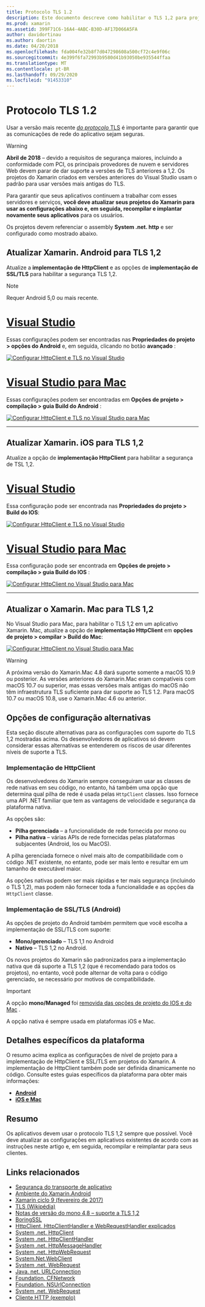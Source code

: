 ```yaml
---
title: Protocolo TLS 1.2
description: Este documento descreve como habilitar o TLS 1,2 para projetos Xamarin. iOS, Xamarin. Android e Xamarin. Mac. Ele demonstra como fazer isso no Visual Studio 2019 e Visual Studio para Mac.
ms.prod: xamarin
ms.assetid: 399F71C6-16A4-4ABC-B30D-AF17D066A5FA
author: davidortinau
ms.author: daortin
ms.date: 04/20/2018
ms.openlocfilehash: fda004fe32b8f7d047298608a500cf72c4e9f06c
ms.sourcegitcommit: 4e399f6fa72993b9580d41b93050be935544ffaa
ms.translationtype: MT
ms.contentlocale: pt-BR
ms.lasthandoff: 09/29/2020
ms.locfileid: "91453310"
---
```

# <a name="transport-layer-security-tls-12"></a>Protocolo TLS 1.2

Usar a versão mais recente [ _do protocolo_ TLS](https://en.wikipedia.org/wiki/Transport_Layer_Security) é importante para garantir que as comunicações de rede do aplicativo sejam seguras.

> [!WARNING]
> **Abril de 2018** – devido a requisitos de segurança maiores, incluindo a conformidade com PCI, os principais provedores de nuvem e servidores Web devem parar de dar suporte a versões de TLS anteriores a 1,2. Os projetos do Xamarin criados em versões anteriores do Visual Studio usam o padrão para usar versões mais antigas do TLS.
>
> Para garantir que seus aplicativos continuem a trabalhar com esses servidores e serviços, **você deve atualizar seus projetos do Xamarin para usar as configurações abaixo e, em seguida, recompilar e implantar novamente seus aplicativos** para os usuários.

Os projetos devem referenciar o assembly **System .net. http** e ser configurado como mostrado abaixo.

## <a name="update-xamarinandroid-to-tls-12"></a>Atualizar Xamarin. Android para TLS 1,2

Atualize a **implementação de HttpClient** e as opções de **implementação de SSL/TLS** para habilitar a segurança TLS 1,2.

> [!NOTE]
> Requer Android 5,0 ou mais recente.

# <a name="visual-studio"></a>[Visual Studio](#tab/windows)

Essas configurações podem ser encontradas nas **Propriedades do projeto > opções do Android** e, em seguida, clicando no botão **avançado** :

[![Configurar HttpClient e TLS no Visual Studio](transport-layer-security-images/android-win-sml.png)](transport-layer-security-images/android-win.png#lightbox)

# <a name="visual-studio-for-mac"></a>[Visual Studio para Mac](#tab/macos)

Essas configurações podem ser encontradas em **Opções de projeto > compilação > guia Build do Android** :

[![Configurar HttpClient e TLS no Visual Studio para Mac](transport-layer-security-images/android-mac-sml.png)](transport-layer-security-images/android-mac.png#lightbox)

-----

## <a name="update-xamarinios-to-tls-12"></a>Atualizar Xamarin. iOS para TLS 1,2

Atualize a opção de **implementação HttpClient** para habilitar a segurança de TSL 1,2.

# <a name="visual-studio"></a>[Visual Studio](#tab/windows)

Essa configuração pode ser encontrada nas **Propriedades do projeto > Build do IOS**:

[![Configurar HttpClient e TLS no Visual Studio](transport-layer-security-images/ios-win-sml.png)](transport-layer-security-images/ios-win.png#lightbox)

# <a name="visual-studio-for-mac"></a>[Visual Studio para Mac](#tab/macos)

Essa configuração pode ser encontrada em **Opções de projeto > compilação > guia Build do IOS** :

[![Configurar HttpClient no Visual Studio para Mac](transport-layer-security-images/ios-mac-sml.png)](transport-layer-security-images/ios-mac.png#lightbox)

-----

## <a name="update-xamarinmac-to-tls-12"></a>Atualizar o Xamarin. Mac para TLS 1,2

No Visual Studio para Mac, para habilitar o TLS 1,2 em um aplicativo Xamarin. Mac, atualize a opção de **implementação HttpClient** em **opções de projeto > compilar > Build do Mac**:

[![Configurar HttpClient no Visual Studio para Mac](transport-layer-security-images/macos-mac-sml.png)](transport-layer-security-images/macos-mac.png#lightbox)

> [!WARNING]
> A próxima versão do Xamarin.Mac 4.8 dará suporte somente a macOS 10.9 ou posterior.
> As versões anteriores do Xamarin.Mac eram compatíveis com macOS 10.7 ou superior, mas essas versões mais antigas do macOS não têm infraestrutura TLS suficiente para dar suporte ao TLS 1.2. Para macOS 10.7 ou macOS 10.8, use o Xamarin.Mac 4.6 ou anterior.

## <a name="alternative-configuration-options"></a>Opções de configuração alternativas

Esta seção discute alternativas para as configurações com suporte do TLS 1,2 mostradas acima.
Os desenvolvedores de aplicativos só devem considerar essas alternativas se entenderem os riscos de usar diferentes níveis de suporte a TLS.

### <a name="httpclient-implementation"></a>Implementação de HttpClient

Os desenvolvedores do Xamarin sempre conseguiram usar as classes de rede nativas em seu código, no entanto, há também uma opção que determina qual pilha de rede é usada pelas `HttpClient` classes. Isso fornece uma API .NET familiar que tem as vantagens de velocidade e segurança da plataforma nativa.

As opções são:

- **Pilha gerenciada** – a funcionalidade de rede fornecida por mono ou
- **Pilha nativa** – várias APIs de rede fornecidas pelas plataformas subjacentes (Android, Ios ou MacOS).

A pilha gerenciada fornece o nível mais alto de compatibilidade com o código .NET existente, no entanto, pode ser mais lento e resultar em um tamanho de executável maior.

As opções nativas podem ser mais rápidas e ter mais segurança (incluindo o TLS 1,2), mas podem não fornecer toda a funcionalidade e as opções da `HttpClient` classe.

### <a name="ssltls-implementation-android"></a>Implementação de SSL/TLS (Android)

As opções de projeto do Android também permitem que você escolha a implementação de SSL/TLS com suporte:

- **Mono/gerenciado** – TLS 1,1 no Android
- **Nativo** – TLS 1,2 no Android.

Os novos projetos do Xamarin são padronizados para a implementação nativa que dá suporte a TLS 1,2 (que é recomendado para todos os projetos), no entanto, você pode alternar de volta para o código gerenciado, se necessário por motivos de compatibilidade.

> [!IMPORTANT]
> A opção **mono/Managed** foi [removida das opções de projeto do IOS e do Mac](https://github.com/xamarin/release-notes-archive/blob/master/release-notes/ios/xamarin.ios_10/xamarin.ios_10.8.md) .
>
> A opção nativa é sempre usada em plataformas iOS e Mac.

## <a name="platform-specific-details"></a>Detalhes específicos da plataforma

O resumo acima explica as configurações de nível de projeto para a implementação de HttpClient e SSL/TLS em projetos do Xamarin. A implementação de HttpClient também pode ser definida dinamicamente no código. Consulte estes guias específicos da plataforma para obter mais informações:

- [**Android**](~/android/app-fundamentals/http-stack.md)
- [**iOS e Mac**](~/cross-platform/macios/http-stack.md)

## <a name="summary"></a>Resumo

Os aplicativos devem usar o protocolo TLS 1,2 sempre que possível.
Você deve atualizar as configurações em aplicativos existentes de acordo com as instruções neste artigo e, em seguida, recompilar e reimplantar para seus clientes.

## <a name="related-links"></a>Links relacionados

- [Segurança do transporte de aplicativo](~/ios/app-fundamentals/ats.md)
- [Ambiente do Xamarin.Android](~/android/deploy-test/environment.md)
- [Xamarin ciclo 9 (fevereiro de 2017)](https://releases.xamarin.com/stable-release-cycle-9/)
- [TLS (Wikipédia)](https://en.wikipedia.org/wiki/Transport_Layer_Security)
- [Notas de versão do mono 4,8 – suporte a TLS 1,2](https://www.mono-project.com/docs/about-mono/releases/4.8.0/#tls-12-support)
- [BoringSSL](https://boringssl.googlesource.com/boringssl/)
- [HttpClient, HttpClientHandler e WebRequestHandler explicados](/archive/blogs/henrikn/httpclient-httpclienthandler-and-webrequesthandler-explained)
- [System .net. HttpClient](/previous-versions/visualstudio/hh193681(v=vs.118))
- [System .net. HttpClientHandler](/previous-versions/visualstudio/hh138157(v=vs.118))
- [System .net. HttpMessageHandler](/previous-versions/visualstudio/hh138091(v=vs.118))
- [System .net. HttpWebRequest](/dotnet/api/system.net.httpwebrequest)
- [System.Net.WebClient](/dotnet/api/system.net.webclient)
- [System .net. WebRequest](/dotnet/api/system.net.webrequest)
- [Java. net. URLConnection](https://developer.android.com/reference/java/net/URLConnection.html)
- [Foundation. CFNetwork](xref:CoreFoundation.CFNetwork)
- [Foundation. NSUrlConnection](xref:Foundation.NSUrlConnection)
- [System .net. WebRequest](/dotnet/api/system.net.webrequest)
- [Cliente HTTP (exemplo)](/samples/xamarin/ios-samples/httpclient/)